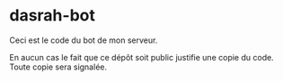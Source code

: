 # dasrah-bot

Ceci est le code du bot de mon serveur.

En aucun cas le fait que ce dépôt soit public justifie une copie du code.
Toute copie sera signalée.
